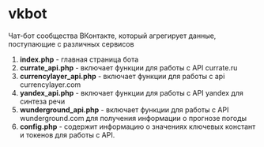 # vkbot
Чат-бот сообщества ВКонтакте, который агрегирует данные, поступающие с различных сервисов

1. **index.php** - главная страница бота
2. **currate_api.php** - включает функции для работы с API currate.ru
3. **currencylayer_api.php** - включает функции для работы с api currencylayer.com
4. **yandex_api.php** - включает функции для работы с API yandex для синтеза речи
5. **wunderground_api.php** - включает функции для работы с API wunderground.com для получения информации о прогнозе погоды
6. **config.php** - содержит информацию о значениях ключевых констант и токенов для работы с API.
